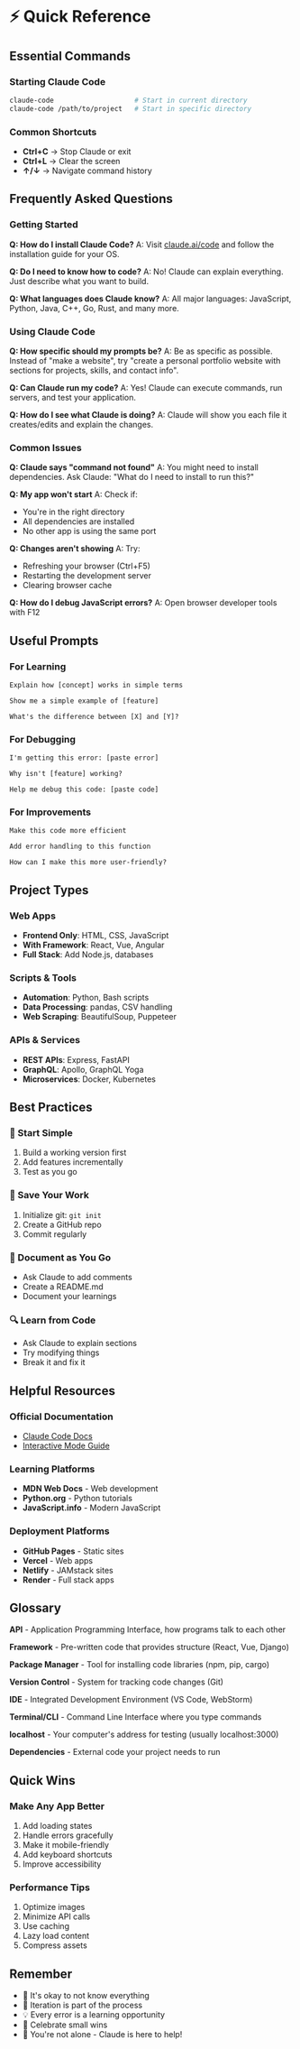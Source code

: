 # ⚡ Quick Reference

## Essential Commands

### Starting Claude Code
```bash
claude-code                    # Start in current directory
claude-code /path/to/project   # Start in specific directory
```

### Common Shortcuts
- **Ctrl+C** → Stop Claude or exit
- **Ctrl+L** → Clear the screen
- **↑/↓** → Navigate command history

## Frequently Asked Questions

### Getting Started

**Q: How do I install Claude Code?**
A: Visit [claude.ai/code](https://claude.ai/code) and follow the installation guide for your OS.

**Q: Do I need to know how to code?**
A: No! Claude can explain everything. Just describe what you want to build.

**Q: What languages does Claude know?**
A: All major languages: JavaScript, Python, Java, C++, Go, Rust, and many more.

### Using Claude Code

**Q: How specific should my prompts be?**
A: Be as specific as possible. Instead of "make a website", try "create a personal portfolio website with sections for projects, skills, and contact info".

**Q: Can Claude run my code?**
A: Yes! Claude can execute commands, run servers, and test your application.

**Q: How do I see what Claude is doing?**
A: Claude will show you each file it creates/edits and explain the changes.

### Common Issues

**Q: Claude says "command not found"**
A: You might need to install dependencies. Ask Claude: "What do I need to install to run this?"

**Q: My app won't start**
A: Check if:
- You're in the right directory
- All dependencies are installed
- No other app is using the same port

**Q: Changes aren't showing**
A: Try:
- Refreshing your browser (Ctrl+F5)
- Restarting the development server
- Clearing browser cache

**Q: How do I debug JavaScript errors?**
A: Open browser developer tools with F12

## Useful Prompts

### For Learning
```
Explain how [concept] works in simple terms
```

```
Show me a simple example of [feature]
```

```
What's the difference between [X] and [Y]?
```

### For Debugging
```
I'm getting this error: [paste error]
```

```
Why isn't [feature] working?
```

```
Help me debug this code: [paste code]
```

### For Improvements
```
Make this code more efficient
```

```
Add error handling to this function
```

```
How can I make this more user-friendly?
```

## Project Types

### Web Apps
- **Frontend Only**: HTML, CSS, JavaScript
- **With Framework**: React, Vue, Angular
- **Full Stack**: Add Node.js, databases

### Scripts & Tools
- **Automation**: Python, Bash scripts
- **Data Processing**: pandas, CSV handling
- **Web Scraping**: BeautifulSoup, Puppeteer

### APIs & Services
- **REST APIs**: Express, FastAPI
- **GraphQL**: Apollo, GraphQL Yoga
- **Microservices**: Docker, Kubernetes

## Best Practices

### 🎯 Start Simple
1. Build a working version first
2. Add features incrementally
3. Test as you go

### 💾 Save Your Work
1. Initialize git: `git init`
2. Create a GitHub repo
3. Commit regularly

### 📝 Document as You Go
- Ask Claude to add comments
- Create a README.md
- Document your learnings

### 🔍 Learn from Code
- Ask Claude to explain sections
- Try modifying things
- Break it and fix it

## Helpful Resources

### Official Documentation
- [Claude Code Docs](https://docs.anthropic.com/en/docs/claude-code)
- [Interactive Mode Guide](https://docs.anthropic.com/en/docs/claude-code/interactive-mode)

### Learning Platforms
- **MDN Web Docs** - Web development
- **Python.org** - Python tutorials
- **JavaScript.info** - Modern JavaScript

### Deployment Platforms
- **GitHub Pages** - Static sites
- **Vercel** - Web apps
- **Netlify** - JAMstack sites
- **Render** - Full stack apps

## Glossary

**API** - Application Programming Interface, how programs talk to each other

**Framework** - Pre-written code that provides structure (React, Vue, Django)

**Package Manager** - Tool for installing code libraries (npm, pip, cargo)

**Version Control** - System for tracking code changes (Git)

**IDE** - Integrated Development Environment (VS Code, WebStorm)

**Terminal/CLI** - Command Line Interface where you type commands

**localhost** - Your computer's address for testing (usually localhost:3000)

**Dependencies** - External code your project needs to run

## Quick Wins

### Make Any App Better
1. Add loading states
2. Handle errors gracefully
3. Make it mobile-friendly
4. Add keyboard shortcuts
5. Improve accessibility

### Performance Tips
1. Optimize images
2. Minimize API calls
3. Use caching
4. Lazy load content
5. Compress assets

## Remember

- 🤔 It's okay to not know everything
- 🔄 Iteration is part of the process
- 💡 Every error is a learning opportunity
- 🎉 Celebrate small wins
- 👥 You're not alone - Claude is here to help!